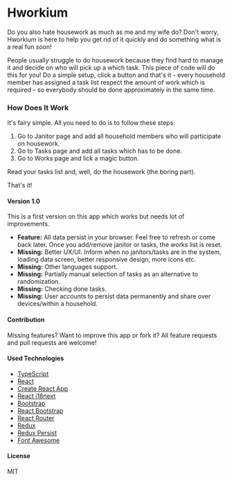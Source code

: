 # Hworkium

Do you also hate housework as much as me and my wife do? Don't worry, Hworkium is here to help you get rid of it quickly and do something what is a real fun soon!

People usually struggle to do housework because they find hard to manage it and decide on who will pick up a which task. This piece of code will do this for you! Do a simple setup, click a button and that's it - every household member has assigned a task list respect the amount of work which is required - so everybody should be done approximately in the same time.

### How Does It Work
It's fairy simple. All you need to do is to follow these steps:

1. Go to Janitor page and add all household members who will participate on housework.
2. Go to Tasks page and add all tasks which has to be done.
3. Go to Works page and lick a magic button.

Read your tasks list and, well, do the housework (the boring part).

That's it! 

#### Version 1.0
This is a first version on this app which works but needs lot of improvements.

- __Feature:__ All data persist in your browser. Feel free to refresh or come back later. Once you add/remove janitor or tasks, the works list is reset.
- __Missing:__ Better UX/UI. Inform when no janitors/tasks are in the system, loading data screen, better responsive design, more icons etc.
- __Missing:__ Other languages support.
- __Missing:__ Partially manual selection of tasks as an alternative to randomization.
- __Missing:__ Checking done tasks.
- __Missing:__ User accounts to persist data permanently and share over devices/within a household.

#### Contribution
Missing features? Want to improve this app or fork it? All feature requests and pull requests are welcome!

#### Used Technologies
- [TypeScript](https://www.typescriptlang.org/) 
- [React](https://reactjs.org/)
- [Create React App](https://github.com/facebook/create-react-app/)
- [React i18next](https://react.i18next.com/)
- [Bootstrap](https://getbootstrap.com/)
- [React Bootstrap](https://react-bootstrap.github.io/)
- [React Router](https://reacttraining.com/react-router/)
- [Redux](https://redux.js.org/)
- [Redux Persist](https://github.com/rt2zz/redux-persist/)
- [Font Awesome](https://fontawesome.com/)

#### License
MIT